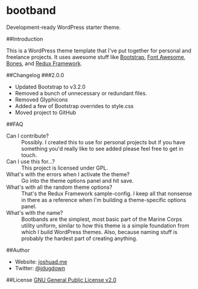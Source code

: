 bootband
========

Development-ready WordPress starter theme.

##Introduction

This is a WordPress theme template that I've put together for personal and freelance projects. It uses awesome stuff like [Bootstrap](https://github.com/twbs/bootstrap), [Font Awesome](https://github.com/FortAwesome/Font-Awesome), [Bones](https://github.com/eddiemachado/bones), and [Redux Framework](https://github.com/ReduxFramework/redux-framework).

##Changelog
###2.0.0
- Updated Bootstrap to v3.2.0
- Removed a bunch of unnecessary or redundant files.
- Removed Glyphicons
- Added a few of Bootstrap overrides to style.css
- Moved project to GitHub

##FAQ
<dl>
	<dt>Can I contribute?</dt>
	<dd>Possibly. I created this to use for personal projects but if you have something you'd really like to see added please feel free to get in touch.</dd>
	<dt>Can I use this for...?</dt>
	<dd>This project is licensed under GPL.</dd>
	<dt>What's with the errors when I activate the theme?</dt>
	<dd>Go into the theme options panel and hit save.</dd>
	<dt>What's with all the random theme options?</dt>
	<dd>That's the Redux Framework sample-config. I keep all that nonsense in there as a reference when I'm building a theme-specific options panel.</dd>
	<dt>What's with the name?</dt>
	<dd>Bootbands are the simplest, most basic part of the Marine Corps utility uniform, similar to how this theme is a simple foundation from which I build WordPress themes. Also, because naming stuff is probably the hardest part of creating anything.</dd>
</dl>

##Author
- Website: [joshuad.me](http://joshuad.me/)
- Twitter: [@jdugdown](http://twitter.com/jdugdown)

##License
[GNU General Public License v2.0](http://www.gnu.org/licenses/gpl-2.0.txt)